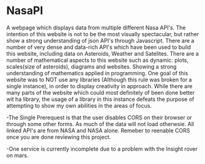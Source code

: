 # NasaPI
A webpage which displays data from multiple different Nasa API's. 
The intention of this website is not to be the most visually spectacular, but rather show a strong understanding of json API's through Javascript.
There are a number of very dense and data-rich API's which have been used to build this website, including data on Asteroids, Weather and Satelites. 
There are a number of mathematical aspects to this website such as dynamic: plots, scales(size of asteroids), diagrams and websites. Showing a strong understanding of mathematics applied in programming. One goal of this website was to NOT use any libraries (Although this rule was broken for a single instance), in order to display creativity in approach. While there are many parts of the website which could most definitely of been done better wit ha library, the usage of a library in this instance defeats the purpose of attempting to show my own abilities in the areas of focus.

-The Single Prerequest is that the user disables CORS on their browser or through some other forms. As much of the data will not load otherwsie. All linked API's are from NASA and NASA alone. Remeber to reenable CORS once you are done reviewing this project.

-One service is currently incomplete due to a problem with the Insight rover on mars.
